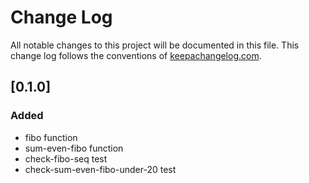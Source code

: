 # Change Log
All notable changes to this project will be documented in this file. This change log follows the conventions of [keepachangelog.com](http://keepachangelog.com/).

## [0.1.0]
### Added
- fibo function
- sum-even-fibo function
- check-fibo-seq test
- check-sum-even-fibo-under-20 test
